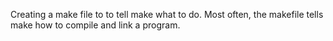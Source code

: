 Creating a make file to to tell make what to do. Most often, the makefile tells make how to compile and link a program.
